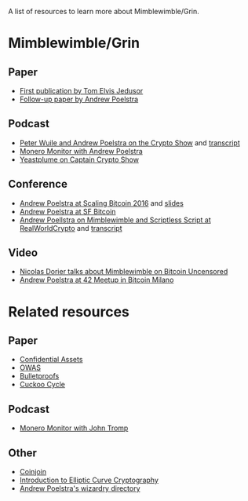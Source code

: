 A list of resources to learn more about Mimblewimble/Grin.
# Mimblewimble/Grin
## Paper
- [First publication by Tom Elvis Jedusor](https://scalingbitcoin.org/papers/mimblewimble.txt)
- [Follow-up paper by Andrew Poelstra](https://download.wpsoftware.net/bitcoin/wizardry/mimblewimble.pdf)

## Podcast
- [Peter Wuile and Andrew Poelstra on the Crypto Show](https://soundcloud.com/heryptohow/mimblewimble-andrew-poelstra-peter-wuille-brian-deery-and-chris-odom) and [transcript](http://diyhpl.us/wiki/transcripts/mimblewimble-podcast/)
 - [Monero Monitor with Andrew Poelstra](https://moneromonitor.com/episodes/2017-12-05-Episode-016.html)
- [Yeastplume on Captain Crypto Show](https://soundcloud.com/captain-crypto/pirates-parley-grin-michael-cordner-yeastplume)


## Conference
- [Andrew Poelstra at Scaling Bitcoin 2016](https://www.youtube.com/watch?v=8BLWUUPfh2Q&t=1h29m20s) and [slides](https://scalingbitcoin.org/milan2016/presentations/D1%20-%204%20-%20Andrew%20Poelstra.pdf)
- [Andrew Poelstra at SF Bitcoin](https://www.youtube.com/watch?v=aHTRlbCaUyM&t=133s)
- [Andrew Poellstra on Mimblewimble and Scriptless Script at RealWorldCrypto](https://www.youtube.com/watch?v=ovCBT1gyk9c) and [transcript](http://diyhpl.us/wiki/transcripts/realworldcrypto/2018/mimblewimble-and-scriptless-scripts/)

## Video
- [Nicolas Dorier talks about Mimblewimble on Bitcoin Uncensored](https://www.youtube.com/watch?v=Kf_WM0LxLEs)
- [Andrew Poelstra at 42 Meetup in Bitcoin Milano](https://www.youtube.com/watch?v=JbeeHECftWk&t=20m50s)

# Related resources
## Paper
- [Confidential Assets](https://blockstream.com/bitcoin17-final41.pdf)
- [OWAS](https://download.wpsoftware.net/bitcoin/wizardry/horasyuanmouton-owas.pdf)
- [Bulletproofs](https://eprint.iacr.org/2017/1066.pdf)
- [Cuckoo Cycle](https://github.com/tromp/cuckoo/blob/master/doc/cuckoo.pdf)

## Podcast

- [Monero Monitor with John Tromp](https://moneromonitor.com/episodes/2017-09-26-Episode-014.html)

## Other
- [Coinjoin](https://bitcointalk.org/?topic=279249)
- [Introduction to Elliptic Curve Cryptography](http://andrea.corbellini.name/2015/05/17/elliptic-curve-cryptography-a-gentle-introduction/)
- [Andrew Poelstra's wizardry directory](https://download.wpsoftware.net/bitcoin/wizardry/)